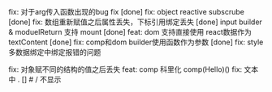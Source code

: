 <!--
 * @Author: chenzhongsheng
 * @Date: 2022-11-05 12:19:34
 * @Description: Coding something
 * @LastEditors: chenzhongsheng
 * @LastEditTime: 2022-11-08 09:36:05
-->

fix: 对于arg传入函数出现的bug fix [done]
fix: object reactive subscrube [done]
fix: 数组重新赋值之后属性丢失，下标引用绑定丢失 [done]
input builder & moduelReturn 支持 mount [done]
feat: dom 支持直接使用 react数据作为textContent [done]
fix: comp和dom builder使用函数作为参数 [done]
fix: style 多数据绑定中绑定报错的问题

fix: 对象赋不同的结构的值之后丢失
feat: comp 科里化 comp(Hello)()
fix: 文本中 . [] # / 不显示